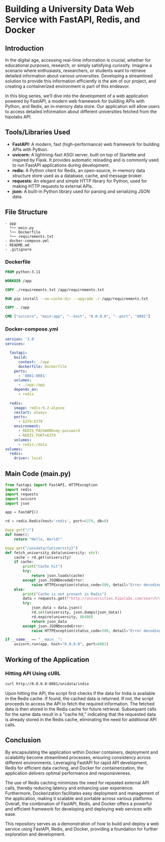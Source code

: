 # Building a University Data Web Service with FastAPI, Redis, and Docker

## Introduction

In the digital age, accessing real-time information is crucial, whether for educational purposes, research, or simply satisfying curiosity. Imagine a scenario where enthusiasts, researchers, or students want to retrieve detailed information about various universities. Developing a streamlined solution to provide this information efficiently is the aim of our project, and creating a containerized environment is part of this endeavor.

In this blog series, we’ll dive into the development of a web application powered by FastAPI, a modern web framework for building APIs with Python, and Redis, an in-memory data store. Our application will allow users to access detailed information about different universities fetched from the hipolabs API.

## Tools/Libraries Used

- **FastAPI:** A modern, fast (high-performance) web framework for building APIs with Python.
- **uvicorn:** A lightning-fast ASGI server, built on top of Starlette and inspired by Flask. It provides automatic reloading and is commonly used to run FastAPI applications during development.
- **redis:** A Python client for Redis, an open-source, in-memory data structure store used as a database, cache, and message broker.
- **requests:** An elegant and simple HTTP library for Python, used for making HTTP requests to external APIs.
- **json:** A built-in Python library used for parsing and serializing JSON data.

## File Structure

```
- app
  └── main.py
  └── Dockerfile
  └── requirements.txt
- docker-compose.yml
- README.md
- .gitignore
```

### Dockerfile

```Dockerfile
FROM python:3.11

WORKDIR /app

COPY ./requirements.txt /app/requirements.txt

RUN pip install --no-cache-dir --upgrade -r /app/requirements.txt

COPY . /app

CMD ["uvicorn", "main:app", "--host", "0.0.0.0", "--port", "8081"]
```

### Docker-compose.yml

```yaml
version: '3.8'
services:

  fastapi:
    build:
      context: ./app
      dockerfile: Dockerfile
    ports:
      - '8081:8081'
    volumes:
      - ./app:/app
    depends_on:
      - redis
    
  redis:
    image: redis:6.2-alpine
    restart: always
    ports:
      - 6379:6379
    environment:
      - REDIS_PASSWORD=my-password
      - REDIS_PORT=6379
    volumes: 
      - redis:/data
volumes:
  redis:
    driver: local
```

## Main Code (main.py)

```python
from fastapi import FastAPI, HTTPException
import redis
import requests
import uvicorn
import json

app = FastAPI()

rd = redis.Redis(host='redis', port=6379, db=0)

@app.get("/")
def home():
    return "Hello, World!"

@app.get("/unidata/{university}")
def fetch_university_data(university: str):
    cache = rd.get(university)
    if cache:
        print("Cache hit")
        try:
            return json.loads(cache)
        except json.JSONDecodeError:
            raise HTTPException(status_code=500, detail="Error decoding cached data")
    else:
        print("Cache is not present in Redis")
        data = requests.get(f"http://universities.hipolabs.com/search?country={university}")
        try:
            json_data = data.json()
            rd.set(university, json.dumps(json_data)) 
            rd.expire(university, 86400)
            return json_data
        except json.JSONDecodeError:
            raise HTTPException(status_code=500, detail="Error decoding data from API")

if __name__ == "__main__":
    uvicorn.run(app, host="0.0.0.0", port=8081)
```

## Working of the Application

### Hitting API Using cURL

```bash
curl http://0.0.0.0:8081/unidata/india
```

Upon hitting the API, the script first checks if the data for India is available in the Redis cache. If found, the cached data is returned. If not, the script proceeds to access the API to fetch the required information. The fetched data is then stored in the Redis cache for future retrieval. Subsequent calls for the same data result in a "cache hit," indicating that the requested data is already stored in the Redis cache, eliminating the need for additional API calls.

## Conclusion

By encapsulating the application within Docker containers, deployment and scalability become streamlined processes, ensuring consistency across different environments. Leveraging FastAPI for rapid API development, Redis for efficient data caching, and Docker for containerization, the application delivers optimal performance and responsiveness.

The use of Redis caching minimizes the need for repeated external API calls, thereby reducing latency and enhancing user experience. Furthermore, Dockerization facilitates easy deployment and management of the application, making it scalable and portable across various platforms. Overall, the combination of FastAPI, Redis, and Docker offers a powerful and efficient framework for developing and deploying web services with ease.

This repository serves as a demonstration of how to build and deploy a web service using FastAPI, Redis, and Docker, providing a foundation for further exploration and development.